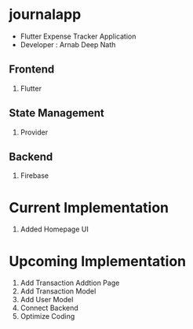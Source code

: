 # journalapp

- Flutter Expense Tracker Application
- Developer : Arnab Deep Nath

## Frontend

1. Flutter

## State Management

1. Provider

## Backend

1. Firebase

# Current Implementation

1. Added Homepage UI

# Upcoming Implementation

1. Add Transaction Addtion Page
2. Add Transaction Model
3. Add User Model
4. Connect Backend
5. Optimize Coding
